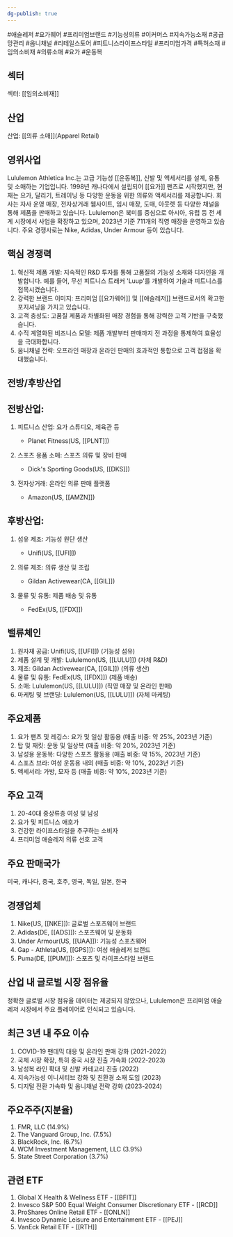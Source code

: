 ```yaml
---
dg-publish: true
---
```

#애슬레저 #요가웨어 #프리미엄브랜드 #기능성의류 #이커머스 #지속가능소재  #공급망관리 #옴니채널 #리테일스토어 #피트니스라이프스타일 #프리미엄가격 #특허소재 #임의소비재 #의류소매 #요가 #운동복 

## 섹터

섹터: [[임의소비재]]

## 산업

산업: [[의류 소매]](Apparel Retail)

## 영위사업

Lululemon Athletica Inc.는 고급 기능성 [[운동복]], 신발 및 액세서리를 설계, 유통 및 소매하는 기업입니다. 1998년 캐나다에서 설립되어 [[요가]] 팬츠로 시작했지만, 현재는 요가, 달리기, 트레이닝 등 다양한 운동을 위한 의류와 액세서리를 제공합니다. 회사는 자사 운영 매장, 전자상거래 웹사이트, 임시 매장, 도매, 아웃렛 등 다양한 채널을 통해 제품을 판매하고 있습니다. Lululemon은 북미를 중심으로 아시아, 유럽 등 전 세계 시장에서 사업을 확장하고 있으며, 2023년 기준 711개의 직영 매장을 운영하고 있습니다. 주요 경쟁사로는 Nike, Adidas, Under Armour 등이 있습니다.

## 핵심 경쟁력

1. 혁신적 제품 개발: 지속적인 R&D 투자를 통해 고품질의 기능성 소재와 디자인을 개발합니다. 예를 들어, 무선 피트니스 트래커 'Luup'를 개발하여 기술과 피트니스를 접목시켰습니다.
2. 강력한 브랜드 이미지: 프리미엄 [[요가웨어]] 및 [[애슬레저]] 브랜드로서의 확고한 포지셔닝을 가지고 있습니다.
3. 고객 충성도: 고품질 제품과 차별화된 매장 경험을 통해 강력한 고객 기반을 구축했습니다.
4. 수직 계열화된 비즈니스 모델: 제품 개발부터 판매까지 전 과정을 통제하여 효율성을 극대화합니다.
5. 옴니채널 전략: 오프라인 매장과 온라인 판매의 효과적인 통합으로 고객 접점을 확대했습니다.

## 전방/후방산업

## 전방산업:

1. 피트니스 산업: 요가 스튜디오, 체육관 등
    
    - Planet Fitness(US, [[PLNT]])
    
2. 스포츠 용품 소매: 스포츠 의류 및 장비 판매
    
    - Dick's Sporting Goods(US, [[DKS]])
    
3. 전자상거래: 온라인 의류 판매 플랫폼
    
    - Amazon(US, [[AMZN]])
    

## 후방산업:

1. 섬유 제조: 기능성 원단 생산
    
    - Unifi(US, [[UFI]])
    
2. 의류 제조: 의류 생산 및 조립
    
    - Gildan Activewear(CA, [[GIL]])
    
3. 물류 및 유통: 제품 배송 및 유통
    
    - FedEx(US, [[FDX]])
    

## 밸류체인

1. 원자재 공급: Unifi(US, [[UFI]]) (기능성 섬유)
2. 제품 설계 및 개발: Lululemon(US, [[LULU]]) (자체 R&D)
3. 제조: Gildan Activewear(CA, [[GIL]]) (의류 생산)
4. 물류 및 유통: FedEx(US, [[FDX]]) (제품 배송)
5. 소매: Lululemon(US, [[LULU]]) (직영 매장 및 온라인 판매)
6. 마케팅 및 브랜딩: Lululemon(US, [[LULU]]) (자체 마케팅)

## 주요제품

1. 요가 팬츠 및 레깅스: 요가 및 일상 활동용 (매출 비중: 약 25%, 2023년 기준)
2. 탑 및 재킷: 운동 및 일상복 (매출 비중: 약 20%, 2023년 기준)
3. 남성용 운동복: 다양한 스포츠 활동용 (매출 비중: 약 15%, 2023년 기준)
4. 스포츠 브라: 여성 운동용 내의 (매출 비중: 약 10%, 2023년 기준)
5. 액세서리: 가방, 모자 등 (매출 비중: 약 10%, 2023년 기준)

## 주요 고객

1. 20-40대 중상류층 여성 및 남성
2. 요가 및 피트니스 애호가
3. 건강한 라이프스타일을 추구하는 소비자
4. 프리미엄 애슬레저 의류 선호 고객

## 주요 판매국가

미국, 캐나다, 중국, 호주, 영국, 독일, 일본, 한국

## 경쟁업체

1. Nike(US, [[NKE]]): 글로벌 스포츠웨어 브랜드
2. Adidas(DE, [[ADS]]): 스포츠웨어 및 운동화
3. Under Armour(US, [[UAA]]): 기능성 스포츠웨어
4. Gap - Athleta(US, [[GPS]]): 여성 애슬레저 브랜드
5. Puma(DE, [[PUM]]): 스포츠 및 라이프스타일 브랜드

## 산업 내 글로벌 시장 점유율

정확한 글로벌 시장 점유율 데이터는 제공되지 않았으나, Lululemon은 프리미엄 애슬레저 시장에서 주요 플레이어로 인식되고 있습니다.

## 최근 3년 내 주요 이슈

1. COVID-19 팬데믹 대응 및 온라인 판매 강화 (2021-2022)
2. 국제 시장 확장, 특히 중국 시장 진출 가속화 (2022-2023)
3. 남성복 라인 확대 및 신발 카테고리 진출 (2022)
4. 지속가능성 이니셔티브 강화 및 친환경 소재 도입 (2023)
5. 디지털 전환 가속화 및 옴니채널 전략 강화 (2023-2024)

## 주요주주(지분율)

1. FMR, LLC (14.9%)
2. The Vanguard Group, Inc. (7.5%)
3. BlackRock, Inc. (6.7%)
4. WCM Investment Management, LLC (3.9%)
5. State Street Corporation (3.7%)

## 관련 ETF

1. Global X Health & Wellness ETF - [[BFIT]]
2. Invesco S&P 500 Equal Weight Consumer Discretionary ETF - [[RCD]]
3. ProShares Online Retail ETF - [[ONLN]]
4. Invesco Dynamic Leisure and Entertainment ETF - [[PEJ]]
5. VanEck Retail ETF - [[RTH]]